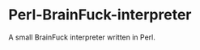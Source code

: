 Perl-BrainFuck-interpreter
==========================

A small BrainFuck interpreter written in Perl.
